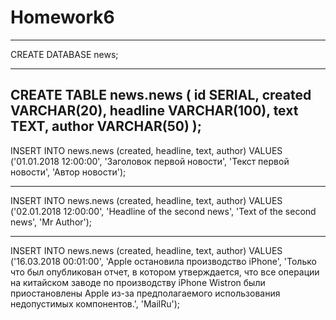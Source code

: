 # Homework6
-------------------------------

CREATE DATABASE news;

-------------------------------
CREATE TABLE news.news
(
    id SERIAL,
    created VARCHAR(20),
    headline VARCHAR(100),
    text TEXT,
    author VARCHAR(50)
);
--------------------------------

INSERT INTO news.news
(created, headline, text, author)
VALUES
  ('01.01.2018 12:00:00', 'Заголовок первой новости', 'Текст первой новости', 'Автор новости');

-------------------------------

INSERT INTO news.news
(created, headline, text, author)
VALUES
  ('02.01.2018 12:00:00', 'Headline of the second news', 'Text of the second news', 'Mr Author');


-------------------------------

INSERT INTO news.news
(created, headline, text, author)
VALUES
  ('16.03.2018 00:01:00', 'Apple остановила производство iPhone',
   'Только что был опубликован отчет, в котором утверждается, что все операции на китайском заводе по производству iPhone Wistron были приостановлены Apple из-за предполагаемого использования недопустимых компонентов.', 'MailRu');

